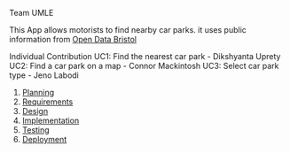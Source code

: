 Team UMLE

This App allows motorists to find nearby car parks. it uses public information from [Open Data Bristol](https://opendata.bristol.gov.uk/explore/dataset/traffic-accidents0/information/)

Individual Contribution
UC1: Find the nearest car park - Dikshyanta Uprety
UC2: Find a car park on a map - Connor Mackintosh
UC3: Select car park type - Jeno Labodi

1. [Planning](docs/planning.md)
2. [Requirements](docs/requirements.md)
3. [Design](docs/design.md)
4. [Implementation](docs/implementation.md)
5. [Testing](docs/testing.md)
6. [Deployment](docs/deployment.md)
